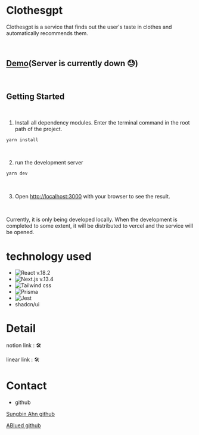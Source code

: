 # Clothesgpt

Clothesgpt is a service that finds out the user's taste in clothes and automatically recommends them.

<br>

## [Demo](https://clothes-gpt-clothes-gpt-git-jan-5-clothesgpt.vercel.app/)(Server is currently down 😓)

<br>

## Getting Started

<br>

1. Install all dependency modules. Enter the terminal command in the root path of the project.

```bash
yarn install
```

<br>

2. run the development server

```bash
yarn dev
```

<br>

3. Open [http://localhost:3000](http://localhost:3000) with your browser to see the result.

<br>

Currently, it is only being developed locally. When the development is completed to some extent, it will be distributed to vercel and the service will be opened.

# technology used

- ![React](https://img.shields.io/badge/React-61DAF8?logo=React&logoColor=black) v.18.2
- ![Next.js](https://img.shields.io/badge/Next.js-000000?logo=Next.js&logoColor=white) v.13.4
- ![Tailwind css](https://img.shields.io/badge/Tailwind.css-FFFFFF?logo=Tailwindcss&logoColor=06B6D4)
- ![Prisma](https://img.shields.io/badge/Prisma-2D3748?logo=Prisma&logoColor=white)
- ![Jest](https://img.shields.io/badge/Jest-FFFFFF?logo=Jest&logoColor=C21325)
- shadcn/ui

# Detail

notion link : 🛠️

linear link : 🛠️

# Contact

- github

[Sungbin Ahn github](https://github.com/sungbin38)

[ABlued github](https://github.com/ABlued)
